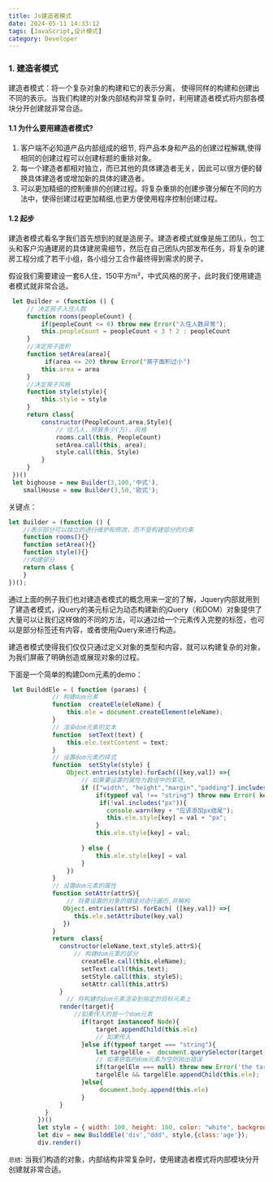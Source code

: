 ```yaml
---
title: Js建造者模式
date: 2024-05-11 14:33:12
tags: [JavaScript,设计模式]
category: Developer
---
```


### 1. 建造者模式

建造者模式：将一个复杂对象的构建和它的表示分离， 使得同样的构建和创建出不同的表示。当我们构建的对象内部结构非常复杂时，利用建造者模式将内部各模块分开创建就非常合适。

#### 1.1 为什么要用建造者模式?

1. 客户端不必知道产品内部组成的细节, 将产品本身和产品的创建过程解耦,使得相同的创建过程可以创建标题的重排对象。
2. 每一个建造者都相对独立，而已其他的具体建造者无关，因此可以很方便的替换具体建造者或增加新的具体的建造者。
3. 可以更加精细的控制重排的创建过程。将复杂重排的创建步骤分解在不同的方法中，使得创建过程更加精细,也更方便使用程序控制创建过程。

#### 1.2 起步

建造者模式看名字我们首先想到的就是造房子。建造者模式就像是施工团队，包工头和客户沟通建房的具体建房需细节，然后在自己团队内部发布任务，将复杂的建房工程分成了若干小组，各小组分工合作最终得到需求的房子。

假设我们需要建设一套6人住，150平方m²，中式风格的房子，此时我们使用建造者模式就非常合适。

```js
 let Builder = (function () {
     // 决定房子入住人数
     function rooms(peopleCount) {
         if(peopleCount <= 0) throw new Error("入住人数异常");
         this.peopleCount = peopleCount < 3 ? 2 : peopleCount 
     }
     //决定房子面积
     function setArea(area){
          if(area <= 20) throw Error("房子面积过小")
         this.area = area
     }
     //决定房子风格
     function style(style){
         this.style = style
     }
     return class{
         constructor(PeopleCount,area,Style){
             // 住几人，预算多少(万)，风格
             rooms.call(this, PeopleCount)
             setArea.call(this, area);
             style.call(this, Style)
         }
     }
 })()
 let bighouse = new Builder(3,100,'中式'),
	smallHouse = new Builder(3,50,'欧式'); 
```

关键点：

```js
let Builder = (function () {
    //表示部分可以独立的进行维护和修改，而不受构建部分的约束
    function rooms(){}
    function setArea(){}
    function style(){}
    //构建部分
    return class {
    }
})();
```

通过上面的例子我们也对建造者模式的概念用来一定的了解，Jquery内部就用到了建造者模式，jQuery的美元标记为动态构建新的jQuery（和DOM）对象提供了大量可以让我们这样做的不同的方法，可以通过给一个元素传入完整的标签，也可以是部分标签还有内容，或者使用jQuery来进行构造。

建造者模式使得我们仅仅只通过定义对象的类型和内容，就可以构建复杂的对象，为我们屏蔽了明确创造或展现对象的过程。

下面是一个简单的构建Dom元素的demo：

```js
 let BuilddEle = ( function (params) {
     		// 构建dom元素
            function  createEle(eleName) {
                this.ele = document.createElement(eleName);
            }
     		// 渲染dom元素的文本
            function  setText(text) {
                this.ele.textContent = text;
            }
     		// 设置dom元素的样式
            function  setStyle(style) {
                Object.entries(style).forEach(([key,val]) =>{
                    // 如果要设置的属性为数组中的某项,
                    if (["width", "height","margin","padding"].includes(key)) {
                        if(typeof val !== "string") throw new Error( key + '--prototype type Error');
                         if(!val.includes("px")){
                           console.warn(key + "应该添加px结尾");
                           this.ele.style[key] = val + "px";
                        }
                        this.ele.style[key] = val;
                       
                    } else {
                        this.ele.style[key] = val
                    }
                })
            }
     		// 设置dom元素的属性
            function setAttr(attrS){
                // 将要设置的对象的键值对进行遍历,并解构
               Object.entries(attrS).forEach( ([key,val]) =>{
                  this.ele.setAttribute(key,val)
               })
            }
            return  class{
              constructor(eleName,text,styleS,attrS){
                  // 构建dom元素的部分
                    createEle.call(this,eleName);
                    setText.call(this,text);
                    setStyle.call(this, styleS);
                    setAttr.call(this,attrS)
              }
                // 将构建的dom元素渲染到指定的目标元素上
              render(target){
                  //如果传入的是一个dom元素
                    if(target instanceof Node){
                        target.appendChild(this.ele)
                        // 如果传入
                    }else if(typeof target === "string"){
                        let targelEle =  document.querySelector(target);
                        // 如果获取的dom元素为空则抛出错误
                        if(targelEle === null) throw new Error('the target element was not obtained');
                        targelEle && targelEle.appendChild(this.ele);
                    }else{
                         document.body.append(this.ele)
                    }
              }
          }
        })()
        let style = { width: 100, height: 100, color: "white", backgroundColor: "red" }
        let div = new BuilddEle('div',"ddd", style,{class:'age'});
        div.render()
```

`总结`: 当我们构造的对象，内部结构非常复杂时，使用建造者模式将内部模块分开创建就非常合适。

